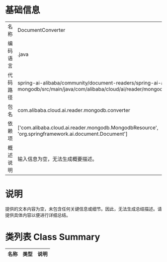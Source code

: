 # 基础信息

|      |      |
|------|------|
| 名称 | DocumentConverter |
| 编码语言 | .java |
| 代码路径 | spring-ai-alibaba/community/document-readers/spring-ai-alibaba-starter-document-reader-mongodb/src/main/java/com/alibaba/cloud/ai/reader/mongodb/converter/DocumentConverter.java |
| 包名 | com.alibaba.cloud.ai.reader.mongodb.converter |
| 依赖项 | ['com.alibaba.cloud.ai.reader.mongodb.MongodbResource', 'org.springframework.ai.document.Document'] |
| 概述说明 | 输入信息为空，无法生成概要描述。 |

# 说明

提供的文本内容为空，未包含任何关键信息或细节。因此，无法生成总结描述。请提供具体内容以便进行详细总结。

# 类列表 Class Summary

| 名称   | 类型  | 说明 |
|-------|------|-------------|




